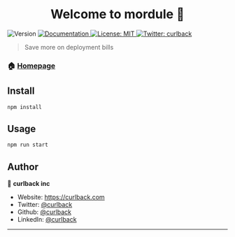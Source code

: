 <h1 align="center">Welcome to mordule 👋</h1>
<p>
  <img alt="Version" src="https://img.shields.io/badge/version-0.1.0-blue.svg?cacheSeconds=2592000" />
  <a href="https://doc.mordule.com" target="_blank">
    <img alt="Documentation" src="https://img.shields.io/badge/documentation-yes-brightgreen.svg" />
  </a>
  <a href="#" target="_blank">
    <img alt="License: MIT" src="https://img.shields.io/badge/License-MIT-yellow.svg" />
  </a>
  <a href="https://twitter.com/curlback" target="_blank">
    <img alt="Twitter: curlback" src="https://img.shields.io/twitter/follow/curlback.svg?style=social" />
  </a>
</p>

> Save more on deployment bills

### 🏠 [Homepage](https://mordule.com)

## Install

```sh
npm install
```

## Usage

```sh
npm run start
```

## Author

👤 **curlback inc**

- Website: https://curlback.com
- Twitter: [@curlback](https://twitter.com/curlback)
- Github: [@curlback](https://github.com/curlback)
- LinkedIn: [@curlback](https://linkedin.com/in/curlback)

---
